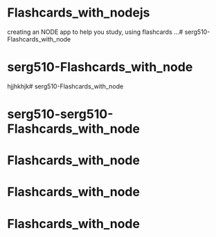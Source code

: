 # Flashcards_with_nodejs
creating an NODE app to help you study, using flashcards ...# serg510-Flashcards_with_node
# serg510-Flashcards_with_node
hjjhkhjk# serg510-Flashcards_with_node
# serg510-serg510-Flashcards_with_node
# Flashcards_with_node
# Flashcards_with_node
# Flashcards_with_node
